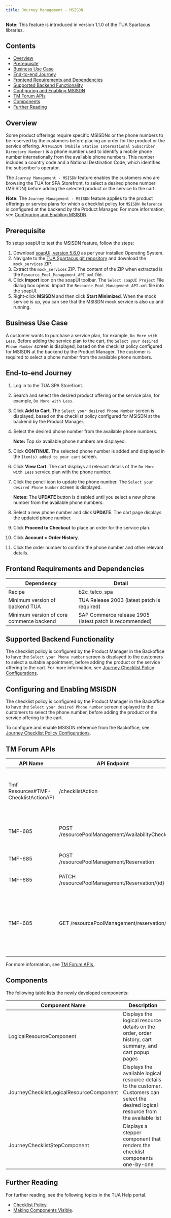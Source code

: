 ```yaml
---
title: Journey Management - MSISDN
---
```


**Note:** This feature is introduced in version 1.1.0 of the TUA Spartacus libraries.

## Contents

- [Overview](#overview)
- [Prerequisite](#prerequisite)
- [Business Use Case](#business-use-case)
- [End-to-end Journey](#end-to-end-journey)
- [Frontend Requirements and Dependencies](#frontend-requirements-and-dependencies)
- [Supported Backend Functionality](#supported-backend-functionality)
- [Configuring and Enabling MSISDN](#configuring-and-enabling-msisdn)
- [TM Forum APIs](#tm-forum-apis)
- [Components](#components)
- [Further Reading](#further-reading)

## Overview

Some product offerings require specific MSISDNs or the phone numbers to be reserved by the customers before placing an order for the product or the service offering. An `MSISDN (Mobile Station International Subscriber Directory Number)` is a phone number used to identify a mobile phone number internationally from the available phone numbers. This number includes a country code and a National Destination Code, which identifies the subscriber's operator.

The `Journey Management - MSISDN` feature enables the customers who are browsing the TUA for SPA Storefront, to select a desired phone number (MSISDN) before adding the selected product or the service to the cart.

**Note:** The `Journey Management - MSISDN` feature applies to the product offerings or service plans for which a checklist policy for `MSISDN Reference` is configured at the backend by the Product Manager. For more information, see [Configuring and Enabling MSISDN](#configuring-and-enabling-msisdn).

## Prerequisite

To setup soapUI to test the MSISDN feature, follow the steps:

1. Download [soapUI, version 5.6.0](https://www.soapui.org/downloads/latest-release/) as per your installed Operating System.
2. Navigate to the [TUA Spartacus git repository](https://github.com/SAP/spartacus-tua/releases/tag/1.1.0) and download the `mock_services` ZIP.
3. Extract the `mock_services` ZIP. The content of the ZIP when extracted is the `Resource_Pool_Management_API.xml` file.
4. Click **Import** icon on the soapUI toolbar. The `Select soapUI Project` File dialog box opens. Import the  `Resource_Pool_Management_API.xml` file into the soapUI.
5. Right-click **MSISDN** and then click **Start Minimized**. When the mock service is up, you can see that the MSISDN mock service is also up and running.

## Business Use Case

A customer wants to purchase a service plan, for example, `Do More with Less`. Before adding the service plan to the cart, the `Select your desired Phone Number` screen is displayed, based on the checklist policy configured for MSISDN at the backend by the Product Manager. The customer is required to select a phone number from the available phone numbers.

## End-to-end Journey

1. Log in to the TUA SPA Storefront.

    <!--<p align="center"><img src="/assets/images/telco/Screenshot_2020-09-02 Login.png"></p>-->

2. Search and select the desired product offering or the service plan, for example, `Do More with Less`.

    <!--<p align="center"><img src="/assets/images/telco/1MSISDN_Add_to_Cart.png"></p>-->

3. Click **Add to Cart**. The `Select your desired Phone Number` screen is displayed, based on the checklist policy configured for MSISDN at the backend by the Product Manager.

4. Select the desired phone number from the available phone numbers.

    **Note:** Top six available phone numbers are displayed.

    <!--<p align="center"><img src="/assets/images/telco/2MSISDN_Select_Desired_Phone.png"></p>-->

5. Click **CONTINUE**. The selected phone number is added and displayed in the `Item(s) added to your cart` screen.

    <!--<p align="center"><img src="/assets/images/telco/3MSISDN_Items_Added-to_Cart.png"></p>-->

6. Click **View Cart**. The cart displays all relevant details of the `Do More with Less` service plan with the phone number.

    <!--<p align="center"><img src="/assets/images/telco/4MSISDN_Proceed_to_Checkout.png"></p>-->

7. Click the pencil icon to update the phone number. The `Select your desired Phone Number` screen is displayed. 

    **Notes:** The **UPDATE** button is disabled until you select a new phone number from the available phone numbers.

8. Select a new phone number and click **UPDATE**. The cart page displays the updated phone number.

    <!--<p align="center"><img src="/assets/images/telco/5Updated_Appointment.png"></p>-->

9. Click **Proceed to Checkout** to place an order for the service plan.

10. Click **Account > Order History**.

11. Click the order number to confirm the phone number and other relevant details.

## Frontend Requirements and Dependencies

| Dependency                                	| Detail                                                 	|
|--------------------------------------------	|--------------------------------------------------------	|
| Recipe                                     	| b2c_telco_spa                                          	|
| Minimum version of backend TUA             	| TUA Release 2003 (latest patch is required)           	|
| Minimum   version of core commerce backend 	| SAP Commerce release 1905 (latest patch is recommended) 	|

## Supported Backend Functionality

The checklist policy is configured by the Product Manager in the Backoffice to have the `Select your Phone number` screen is displayed to the customers to select a suitable appointment, before adding the product or the service offering to the cart. For more information, see [Journey Checklist Policy Configurations](https://help.sap.com/viewer/32f0086927f44c9ab1199f1dab8833cd/2007/en-US/c3d274fb74074c70bec9cd6e9686d5a1.html).

## Configuring and Enabling MSISDN

The checklist policy is configured by the Product Manager in the Backoffice to have the `Select your desired Phone number` screen displayed to the customers to select the phone number, before adding the product or the service offering to the cart.

To configure and enable MSISDN reference from the Backoffice, see [Journey Checklist Policy Configurations](https://help.sap.com/viewer/32f0086927f44c9ab1199f1dab8833cd/2007/en-US/c3d274fb74074c70bec9cd6e9686d5a1.html).

## TM Forum APIs

| API Name                       | API Endpoint                                        | Description                                                                                                  |
|--------------------------------------|-------------------------------------------------|--------------------------------------------------------------------------------------------------------------|
| Tmf Resources#TMF-ChecklistActionAPI | /checklistAction                                | Shows applicable list of checklist policies for the product offerings                                        |
| TMF-685                              | POST /resourcePoolManagement/AvailabilityCheck  | Retrieves available resource entities (MSISDN)                                                               |
| TMF-685                              | POST /resourcePoolManagement/Reservation        | Creates a reservation instance                                                                               |
| TMF-685                              | PATCH /resourcePoolManagement/Reservation/{id}  | Updates a reservation instance                                                                               |
| TMF-685                              | GET /resourcePoolManagement/reservation/        | Retrieves a list of reservations. Additional filters can also be applied   to get the relevant search result |

For more information, see [TM Forum APIs
](https://help.sap.com/viewer/f59b0ac006d746caaa5fb599b4270151/2007/en-US/d46b30b30eca4d4d8ddd20ad833d77f9.html).

## Components

The following table lists the newly developed components:

| Component Name                           | Description                                                                                                                                  |
|------------------------------------------|----------------------------------------------------------------------------------------------------------------------------------------------|
| LogicalResourceComponent                 | Displays the logical resource details on   the order, order history, cart summary, and cart popup pages                                       |
| JourneyChecklistLogicalResourceComponent | Displays the available logical resource details to the customer.   Customers can select the desired logical resource from the available list |
| JourneyChecklistStepComponent            | Displays a stepper component that renders the checklist components   one-by-one                                                                       |

## Further Reading

For further reading, see the following topics in the TUA Help portal.

- [Checklist Policy](https://help.sap.com/viewer/32f0086927f44c9ab1199f1dab8833cd/2007/en-US/b685dbb837ca4ad7b6c86d0bbd8a7fd7.html).
- [Making Components Visible](https://help.sap.com/viewer/9d346683b0084da2938be8a285c0c27a/2005/en-US/1cea3b2cb3334fc085dda9cc070ad6ac.html).